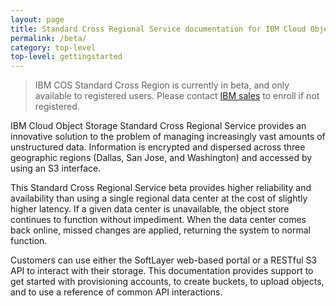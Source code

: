 ```yaml
---
layout: page
title: Standard Cross Regional Service documentation for IBM Cloud Object Storage (Beta)
permalink: /beta/
category: top-level
top-level: gettingstarted
---
```


>IBM COS Standard Cross Region is currently in beta, and only available to registered users.  Please contact [IBM sales](mailto:insidesales@cleversafe.com) to enroll if not registered.

IBM Cloud Object Storage Standard Cross Regional Service provides an innovative solution to the problem of managing increasingly vast amounts of unstructured data. Information is encrypted and dispersed across three geographic regions (Dallas, San Jose, and Washington) and accessed by using an S3 interface.

This Standard Cross Regional Service beta provides higher reliability and availability than using a single regional data center at the cost of slightly higher latency.  If a given data center is unavailable, the object store continues to function without impediment.  When the data center comes back online, missed changes are applied, returning the system to normal function.

Customers can use either the SoftLayer web-based portal or a RESTful S3 API to interact with their storage. This documentation provides support to get started with provisioning accounts, to create buckets, to upload objects, and to use a reference of common API interactions.



